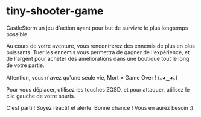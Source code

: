 # tiny-shooter-game

CastleStorm un jeu d'action ayant pour but de survivre le plus longtemps possible.

Au cours de votre aventure,
vous rencontrerez des ennemis de plus en plus puissants.
Tuer les ennemis vous permettra de gagner de l'expérience,
et de l'argent pour acheter des améliorations dans une boutique tout le long de votre partie.

Attention, vous n'avez qu'une seule vie, Mort = Game Over ! (｡◕‿◕｡)

Pour vous déplacer, utilisez les touches ZQSD,
et pour attaquer, utilisez le clic gauche de votre souris.

C'est parti ! Soyez réactif et alerte. Bonne chance ! Vous en aurez besoin :) 
